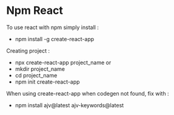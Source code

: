 # Npm React

To use react with npm simply install :
 * npm install -g create-react-app

Creating project :
 * npx create-react-app project_name
or 
 * mkdir project_name
 * cd project_name
 * npm init create-react-app

When using create-react-app when codegen not found, fix with :
 * npm install ajv@latest ajv-keywords@latest
